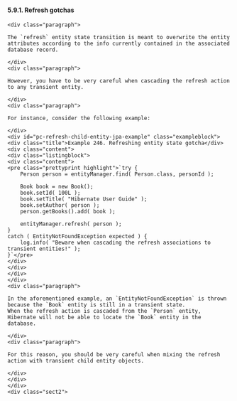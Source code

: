  #### 5.9.1. Refresh gotchas

    <div class="paragraph">

    The `refresh` entity state transition is meant to overwrite the entity attributes according to the info currently contained in the associated database record.

    </div>
    <div class="paragraph">

    However, you have to be very careful when cascading the refresh action to any transient entity.

    </div>
    <div class="paragraph">

    For instance, consider the following example:

    </div>
    <div id="pc-refresh-child-entity-jpa-example" class="exampleblock">
    <div class="title">Example 246. Refreshing entity state gotcha</div>
    <div class="content">
    <div class="listingblock">
    <div class="content">
    <pre class="prettyprint highlight">`try {
        Person person = entityManager.find( Person.class, personId );

        Book book = new Book();
        book.setId( 100L );
        book.setTitle( "Hibernate User Guide" );
        book.setAuthor( person );
        person.getBooks().add( book );

        entityManager.refresh( person );
    }
    catch ( EntityNotFoundException expected ) {
        log.info( "Beware when cascading the refresh associations to transient entities!" );
    }`</pre>
    </div>
    </div>
    </div>
    </div>
    <div class="paragraph">

    In the aforementioned example, an `EntityNotFoundException` is thrown because the `Book` entity is still in a transient state.
    When the refresh action is cascaded from the `Person` entity, Hibernate will not be able to locate the `Book` entity in the database.

    </div>
    <div class="paragraph">

    For this reason, you should be very careful when mixing the refresh action with transient child entity objects.

    </div>
    </div>
    </div>
    <div class="sect2">